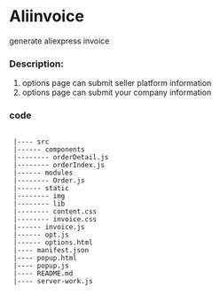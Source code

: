 # Aliinvoice
generate aliexpress invoice 

### Description:

1. options page can submit seller platform information
2. options page can submit your company information

### code

```

 |---- src
 |------ components
 |-------- orderDetail.js
 |-------- orderIndex.js
 |------ modules
 |-------- Order.js
 |------ static
 |-------- img
 |-------- lib
 |-------- content.css
 |-------- invoice.css
 |------ invoice.js
 |------ opt.js
 |------ options.html
 |---- manifest.json
 |---- popup.html
 |---- popup.js
 |---- README.md
 |---- server-work.js

```